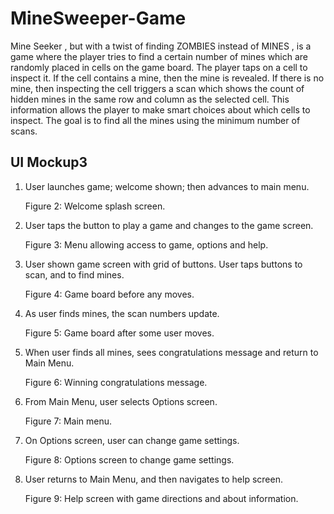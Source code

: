 # MineSweeper-Game
Mine Seeker , but with a twist of finding ZOMBIES instead of MINES , is a game where the player tries to find a certain number of mines which are randomly placed in cells on the game board. The player taps on a cell to inspect it. If the cell contains a mine, then the mine is revealed. If there is no mine, then inspecting the cell triggers a scan which shows the count of hidden mines in the same row and column as the selected cell. This information allows the player to make smart choices about which cells to inspect. The goal is to find all the mines using the minimum number of scans.

## UI Mockup3
1.	User launches game; welcome shown; then advances to main menu.

    Figure 2: Welcome splash screen.
2.	User taps the button to play a game and changes to the game screen.

    Figure 3: Menu allowing access to game, options and help.
3.	User shown game screen with grid of buttons. User taps buttons to scan, and to find mines.
    
    Figure 4: Game board before any moves.
 
4.	As user finds mines, the scan numbers update.
    
    Figure 5: Game board after some user moves.

5.	When user finds all mines, sees congratulations message and return to Main Menu.
    
    Figure 6: Winning congratulations message.

6.	From Main Menu, user selects Options screen.

    Figure 7: Main menu.
 
7.	On Options screen, user can change game settings.

    Figure 8: Options screen to change game settings.

8.	User returns to Main Menu, and then navigates to help screen.
    
    Figure 9: Help screen with game directions and about information.

 

